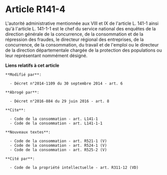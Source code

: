 # Article R141-4

L'autorité administrative mentionnée aux VIII et IX de l'article L. 141-1 ainsi qu'à l'article L. 141-1-1 est le chef du
service national des enquêtes de la direction générale de la concurrence, de la consommation et de la répression des fraudes,
le directeur régional des entreprises, de la concurrence, de la consommation, du travail et de l'emploi ou le directeur de la
direction départementale chargée de la protection des populations ou leur représentant nommément désigné.

**Liens relatifs à cet article**

	**Modifié par**:

	  - Décret n°2014-1109 du 30 septembre 2014 - art. 6

	**Abrogé par**:

	  - Décret n°2016-884 du 29 juin 2016 - art. 8

	**Cite**:

	  - Code de la consommation - art. L141-1
	  - Code de la consommation - art. L141-1-1

	**Nouveaux textes**:

	  - Code de la consommation - art. R521-1 (V)
	  - Code de la consommation - art. R524-1 (V)
	  - Code de la consommation - art. R525-2 (V)

	**Cité par**:

	  - Code de la propriété intellectuelle - art. R311-12 (VD)
